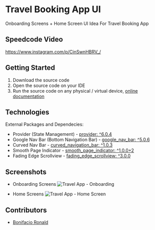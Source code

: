 # Travel Booking App UI

Onboarding Screens + Home Screen UI Idea For Travel Booking App

## Speedcode Video

https://www.instagram.com/p/CinSwnHBRV_/

## Getting Started

1. Download the source code
2. Open the source code on your IDE
3. Run the source code on any physical / virtual device, [online documentation](https://www.fluttercampus.com/tutorial/4/run-first-application/)

## Technologies

External Packages and Dependecies:
- Provider (State Management) - [provider: ^6.0.4](https://pub.dev/packages/provider)
- Google Nav Bar (Bottom Navigation Bar) - [google_nav_bar: ^5.0.6](https://pub.dev/packages/google_nav_bar)
- Curved Nav Bar - [curved_navigation_bar: ^1.0.3](https://pub.dev/packages/curved_navigation_bar)
- Smooth Page Indicator - [smooth_page_indicator: ^1.0.0+2](https://pub.dev/packages/smooth_page_indicator)
- Fading Edge Scrollview - [fading_edge_scrollview: ^3.0.0](https://pub.dev/packages/fading_edge_scrollview)

## Screenshots

- Onboarding Screens
![Travel App - Onboarding](https://user-images.githubusercontent.com/106251683/206984391-242efba9-93d9-42bc-83b7-8b08d24a9cac.png)

- Home Screens
![Travel App - Home Screen](https://user-images.githubusercontent.com/106251683/206984379-ba0ae470-a998-44bf-af55-9e63174c97d0.png)

## Contributors

- [Bonifacio Ronald](https://github.com/bonifacioronald)
